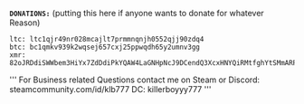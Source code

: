 **`DONATIONS:`** (putting this here if anyone wants to donate for whatever Reason)
```
ltc: ltc1qjr49nr028mcajlt7prmmnqnjh0552qjj90zdq4
btc: bc1qmkv939k2wqsej657cxj25ppwqdh65y2umnv3gg
xmr: 82oJRDdiSWWbem3HiYx7ZdDdiPkYQAW4LaGNHpNcJ9DCendQ3XcxHNYQiRMtfghYtSMmARPGqKe2ddSrhtjviTraEyGwgZ2
```
'''
For Business related Questions contact me on Steam or Discord:
steamcommunity.com/id/klb777
DC: killerboyyy777
'''